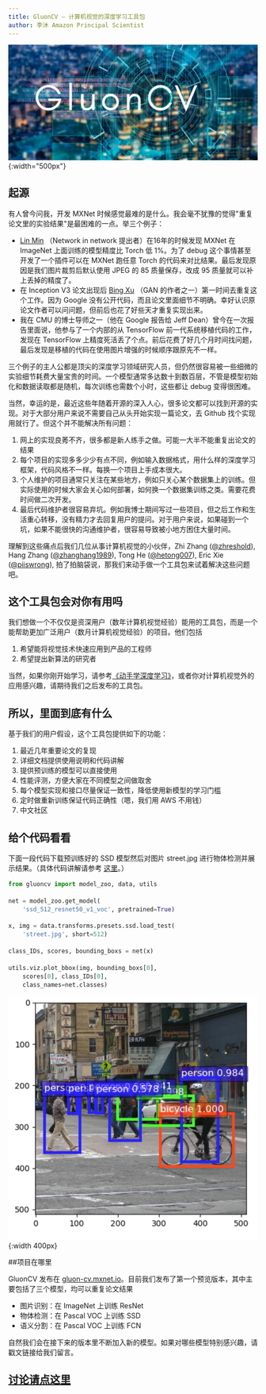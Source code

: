 ```yaml
---
title: GluonCV — 计算机视觉的深度学习工具包
author: 李沐 Amazon Principal Scientist
---
```


![](img/gluon-cv.png){:width="500px"}

## 起源

有人曾今问我，开发 MXNet 时候感觉最难的是什么。我会毫不犹豫的觉得"重复论文里的实验结果"是最困难的一点。举三个例子：

- [Lin Min](https://scholar.google.com/citations?user=BGONmkIAAAAJ&hl=en) （Network in network 提出者）在16年的时候发现 MXNet 在 ImageNet 上面训练的模型精度比 Torch 低 1%。为了 debug 这个事情甚至开发了一个插件可以在 MXNet 跑任意 Torch 的代码来对比结果。最后发现原因是我们图片裁剪后默认使用 JPEG 的 85 质量保存，改成 95 质量就可以补上丢掉的精度了。
- 在 Inception V3 论文出现后 [Bing Xu](https://scholar.google.com/citations?user=nHh9PSsAAAAJ&hl=en) （GAN 的作者之一）第一时间去重复这个工作。因为 Google 没有公开代码，而且论文里面细节不明确。幸好认识原论文作者可以问问题，但前后也花了好些天才重复实现出来。
- 我在 CMU 的博士导师之一（他在 Google 报告给 Jeff Dean）曾今在一次报告里面说，他参与了一个内部的从 TensorFlow 前一代系统移植代码的工作，发现在 TensorFlow 上精度死活丢了个点。前后花费了好几个月时间找问题，最后发现是移植的代码在使用图片增强的时候顺序跟原先不一样。

三个例子的主人公都是顶尖的深度学习领域研究人员，但仍然很容易被一些细微的实验细节耗费大量宝贵的时间。一个模型通常多达数十到数百层，不管是模型初始化和数据读取都是随机，每次训练也需数个小时，这些都让 debug 变得很困难。

当然，幸运的是，最近这些年随着开源的深入人心，很多论文都可以找到开源的实现。对于大部分用户来说不需要自己从头开始实现一篇论文，去 Github 找个实现用就行了。但这个并不能解决所有问题：

1. 网上的实现良莠不齐，很多都是新人练手之做。可能一大半不能重复出论文的结果
2. 每个项目的实现多多少少有点不同，例如输入数据格式，用什么样的深度学习框架，代码风格不一样。每换一个项目上手成本很大。
3. 个人维护的项目通常只关注在某些地方，例如只关心某个数据集上的训练。但实际使用的时候大家会关心如何部署，如何换一个数据集训练之类。需要花费时间做二次开发。
4. 最后代码维护者很容易弃坑。例如我博士期间写过一些项目，但之后工作和生活重心转移，没有精力才去回复用户的提问。对于用户来说，如果碰到一个坑，如果不能很快的沟通维护者，很容易导致被小地方困住大量时间。


理解到这些痛点后我们几位从事计算机视觉的小伙伴，Zhi Zhang ([@zhreshold](https://github.com/zhreshold)), Hang Zhang ([@zhanghang1989](https://github.com/zhanghang1989)), Tong He ([@hetong007](https://github.com/hetong007)), Eric Xie ([@piiswrong](https://github.com/piiswrong)), 拍了拍脑袋说，那我们来动手做一个工具包来试着解决这些问题吧。

## 这个工具包会对你有用吗

我们想做一个不仅仅是资深用户（数年计算机视觉经验）能用的工具包，而是一个能帮助更加广泛用户（数月计算机视觉经验）的项目。他们包括

1. 希望能将视觉技术快速应用到产品的工程师
2. 希望提出新算法的研究者

当然，如果你刚开始学习，请参考[《动手学深度学习》](http://zh.gluon.ai/)，或者你对计算机视觉外的应用感兴趣，请期待我们之后发布的工具包。

## 所以，里面到底有什么

基于我们的用户假设，这个工具包提供如下的功能：

1. 最近几年重要论文的复现
2. 详细文档提供使用说明和代码讲解
3. 提供预训练的模型可以直接使用
4. 性能评测，方便大家在不同模型之间做取舍
5. 每个模型实现和接口尽量保证一致性，降低使用新模型的学习门槛
6. 定时做重新训练保证代码正确性（嗯，我们用 AWS 不用钱）
7. 中文社区

## 给个代码看看

下面一段代码下载预训练好的 SSD 模型然后对图片 street.jpg 进行物体检测并展示结果。（具体代码讲解请参考 [这里](http://gluon-cv.mxnet.io/build/examples_detection/demo_ssd.html)。）

```python
from gluoncv import model_zoo, data, utils

net = model_zoo.get_model(
    'ssd_512_resnet50_v1_voc', pretrained=True)

x, img = data.transforms.presets.ssd.load_test(
    'street.jpg', short=512)

class_IDs, scores, bounding_boxs = net(x)

utils.viz.plot_bbox(img, bounding_boxs[0], 
    scores[0], class_IDs[0],
    class_names=net.classes)
```

![](img/ssd-predict.png){:width 400px}

##项目在哪里 

GluonCV 发布在 [gluon-cv.mxnet.io](http://gluon-cv.mxnet.io/)。目前我们发布了第一个预览版本，其中主要包括了三个模型，均可以重复论文结果

- 图片识别：在 ImageNet 上训练 ResNet
- 物体检测：在 Pascal VOC 上训练 SSD
- 语义分割：在 Pascal VOC 上训练 FCN

自然我们会在接下来的版本里不断加入新的模型。如果对哪些模型特别感兴趣，请戳文链接给我们留言。

## [讨论请点这里](https://discuss.gluon.ai/t/topic/6081)